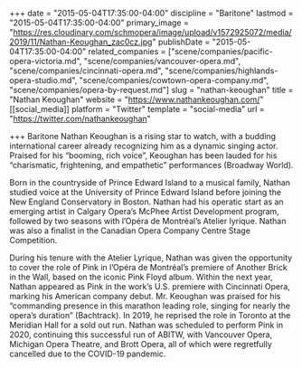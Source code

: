 +++
date = "2015-05-04T17:35:00-04:00"
discipline = "Baritone"
lastmod = "2015-05-04T17:35:00-04:00"
primary_image = "https://res.cloudinary.com/schmopera/image/upload/v1572925072/media/2019/11/Nathan-Keoughan_zac0cz.jpg"
publishDate = "2015-05-04T17:35:00-04:00"
related_companies = ["scene/companies/pacific-opera-victoria.md", "scene/companies/vancouver-opera.md", "scene/companies/cincinnati-opera.md", "scene/companies/highlands-opera-studio.md", "scene/companies/cowtown-opera-company.md", "scene/companies/opera-by-request.md"]
slug = "nathan-keoughan"
title = "Nathan Keoughan"
website = "https://www.nathankeoughan.com/"
[[social_media]]
platform = "Twitter"
template = "social-media"
url = "https://twitter.com/nathankeoughan"

+++
Baritone Nathan Keoughan is a rising star to watch, with a budding international career already recognizing him as a dynamic singing actor. Praised for his “booming, rich voice”, Keoughan has been lauded for his “charismatic, frightening, and empathetic” performances (Broadway World). 

Born in the countryside of Prince Edward Island to a musical family, Nathan studied voice at the University of Prince Edward Island before joining the New England Conservatory in Boston. Nathan had his operatic start as an emerging artist in Calgary Opera’s McPhee Artist Development program, followed by two seasons with l’Opéra de Montréal’s Atelier lyrique. Nathan was also a finalist in the Canadian Opera Company Centre Stage Competition.

During his tenure with the Atelier Lyrique, Nathan was given the opportunity to cover the role of Pink in l’Opéra de Montréal’s premiere of Another Brick in the Wall, based on the iconic Pink Floyd album. Within the next year, Nathan appeared as Pink in the work’s U.S. premiere with Cincinnati Opera, marking his American company debut. Mr. Keoughan was praised for his “commanding presence in this marathon leading role, singing for nearly the opera’s duration” (Bachtrack). In 2019, he reprised the role in Toronto at the Meridian Hall for a sold out run. Nathan was scheduled to perform Pink in 2020, continuing this successful run of ABITW, with Vancouver Opera, Michigan Opera Theatre, and Brott Opera, all of which were regretfully cancelled due to the COVID-19 pandemic.